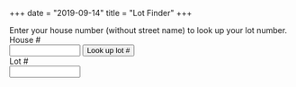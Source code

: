 +++
date = "2019-09-14"
title = "Lot Finder"
+++ 

<script src="https://ajax.googleapis.com/ajax/libs/jquery/3.1.0/jquery.min.js"></script>
<script src="../../js/lot-data.js"></script>
<script src="../../js/lot-mailbox.js"></script>

<script async defer src="https://maps.googleapis.com/maps/api/js?key=AIzaSyCRuxGXeFjWJFOrJODq44gDQlLa8bpfp98&callback=init_map"></script>

<div class="alert alert-info">
Enter your house number (without street name) to look up your lot number.
</div>

<!-- Bottom margin is to cover background images -->
<form class="form-horizontal" onsubmit="" style="margin-bottom: 170px;">
<div class="form-group">
    <label class="col-sm-3 control-label" for="house">House #</label> 
    <div class="col-sm-7">
        <input id="house" type="text" style="width: 25%" />
        <select id="street" style="width: 70%; display: none;"></select>
        <input type="button" class="btn btn-default" onclick="return lookupLot('lot');" value="Look up lot #" />
    </div>
</div>
<div class="form-group"> 
    <label class="col-sm-3 control-label" for="lot">Lot #</label>
    <div class="col-sm-7">
        <input class="form-control" readonly type="text" style="width: 25%;" id="lot" />
    </div>
</div>
</form>

